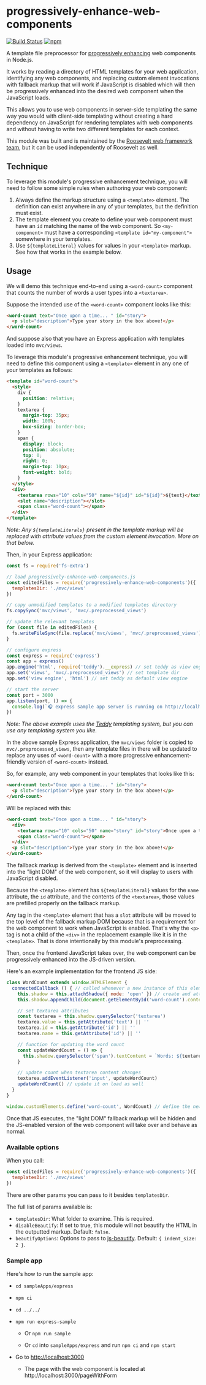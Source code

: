 progressively-enhance-web-components
===

[![Build Status](https://github.com/rooseveltframework/progressively-enhance-web-components/workflows/CI/badge.svg
)](https://github.com/rooseveltframework/progressively-enhance-web-components/actions?query=workflow%3ACI) [![npm](https://img.shields.io/npm/v/progressively-enhance-web-components.svg)](https://www.npmjs.com/package/progressively-enhance-web-components)

A template file preprocessor for [progressively enhancing](https://en.wikipedia.org/wiki/Progressive_enhancement) web components in Node.js.

It works by reading a directory of HTML templates for your web application, identifying any web components, and replacing custom element invocations with fallback markup that will work if JavaScript is disabled which will then be progressively enhanced into the desired web component when the JavaScript loads.

This allows you to use web components in server-side templating the same way you would with client-side templating without creating a hard dependency on JavaScript for rendering templates with web components and without having to write two different templates for each context.

This module was built and is maintained by the [Roosevelt web framework](https://github.com/rooseveltframework/roosevelt) [team](https://github.com/orgs/rooseveltframework/people), but it can be used independently of Roosevelt as well.

## Technique

To leverage this module's progressive enhancement technique, you will need to follow some simple rules when authoring your web component:

1. Always define the markup structure using a `<template>` element. The definition can exist anywhere in any of your templates, but the definition must exist.
2. The template element you create to define your web component must have an `id` matching the name of the web component. So `<my-component>` must have a corresponding `<template id="my-component">` somewhere in your templates.
3. Use `${templateLiteral}` values for values in your `<template>` markup. See how that works in the example below.

## Usage

We will demo this technique end-to-end using a `<word-count>` component that counts the number of words a user types into a `<textarea>`.

Suppose the intended use of the `<word-count>` component looks like this:

```html
<word-count text="Once upon a time... " id="story">
  <p slot="description">Type your story in the box above!</p>
</word-count>
```

And suppose also that you have an Express application with templates loaded into `mvc/views`.

To leverage this module's progressive enhancement technique, you will need to define this component using a `<template>` element in any one of your templates as follows:

```html
<template id="word-count">
  <style>
    div {
      position: relative;
    }
    textarea {
      margin-top: 35px;
      width: 100%;
      box-sizing: border-box;
    }
    span {
      display: block;
      position: absolute;
      top: 0;
      right: 0;
      margin-top: 10px;
      font-weight: bold;
    }
  </style>
  <div>
    <textarea rows="10" cols="50" name="${id}" id="${id}">${text}</textarea>
    <slot name="description"></slot>
    <span class="word-count"></span>
  </div>
</template>
```

*Note: Any `${templateLiterals}` present in the template markup will be replaced with attribute values from the custom element invocation. More on that below.*

Then, in your Express application:

```javascript
const fs = require('fs-extra')

// load progressively-enhance-web-components.js
const editedFiles = require('progressively-enhance-web-components')({
  templatesDir: './mvc/views'
})

// copy unmodified templates to a modified templates directory
fs.copySync('mvc/views', 'mvc/.preprocessed_views')

// update the relevant templates
for (const file in editedFiles) {
  fs.writeFileSync(file.replace('mvc/views', 'mvc/.preprocessed_views'), editedFiles[file])
}

// configure express
const express = require('express')
const app = express()
app.engine('html', require('teddy').__express) // set teddy as view engine that will load html files
app.set('views', 'mvc/.preprocessed_views') // set template dir
app.set('view engine', 'html') // set teddy as default view engine

// start the server
const port = 3000
app.listen(port, () => {
  console.log(`🎧 express sample app server is running on http://localhost:${port}`)
})
```

*Note: The above example uses the [Teddy](https://github.com/rooseveltframework/teddy) templating system, but you can use any templating system you like.*

In the above sample Express application, the `mvc/views` folder is copied to `mvc/.preprocessed_views`, then any template files in there will be updated to replace any uses of `<word-count>` with a more progressive enhancement-friendly version of `<word-count>` instead.

So, for example, any web component in your templates that looks like this:

```html
<word-count text="Once upon a time... " id="story">
  <p slot="description">Type your story in the box above!</p>
</word-count>
```

Will be replaced with this:

```html
<word-count text="Once upon a time... " id="story">
  <div>
    <textarea rows="10" cols="50" name="story" id="story">Once upon a time... </textarea>
    <span class="word-count"></span>
  </div>
  <p slot="description">Type your story in the box above!</p>
</word-count>
```

The fallback markup is derived from the `<template>` element and is inserted into the "light DOM" of the web component, so it will display to users with JavaScript disabled.

Because the `<template>` element has `${templateLiteral}` values for the `name` attribute, the `id` attribute, and the contents of the `<textarea>`, those values are prefilled properly on the fallback markup.

Any tag in the `<template>` element that has a `slot` attribute will be moved to the top level of the fallback markup DOM because that is a requirement for the web component to work when JavaScript is enabled. That's why the `<p>` tag is not a child of the `<div>` in the replacement example like it is in the `<template>`. That is done intentionally by this module's preprocessing.

Then, once the frontend JavaScript takes over, the web component can be progressively enhanced into the JS-driven version.

Here's an example implementation for the frontend JS side:

```javascript
class WordCount extends window.HTMLElement {
  connectedCallback () { // called whenever a new instance of this element is inserted into the dom
    this.shadow = this.attachShadow({ mode: 'open' }) // create and attach a shadow dom to the custom element
    this.shadow.appendChild(document.getElementById('word-count').content.cloneNode(true)) // create the elements in the shadow dom from the template element

    // set textarea attributes
    const textarea = this.shadow.querySelector('textarea')
    textarea.value = this.getAttribute('text') || ''
    textarea.id = this.getAttribute('id') || ''
    textarea.name = this.getAttribute('id') || ''

    // function for updating the word count
    const updateWordCount = () => {
      this.shadow.querySelector('span').textContent = `Words: ${textarea.value.trim().split(/\s+/g).filter(a => a.trim().length > 0).length}`
    }

    // update count when textarea content changes
    textarea.addEventListener('input', updateWordCount)
    updateWordCount() // update it on load as well
  }
}

window.customElements.define('word-count', WordCount) // define the new element
```

Once that JS executes, the "light DOM" fallback markup will be hidden and the JS-enabled version of the web component will take over and behave as normal.

### Available options

When you call:

```javascript
const editedFiles = require('progressively-enhance-web-components')({
  templatesDir: './mvc/views'
})
```

There are other params you can pass to it besides `templatesDir`.

The full list of params available is:

- `templatesDir`: What folder to examine. This is required.
- `disableBeautify`: If set to true, this module will not beautify the HTML in the outputted markup. Default: `false`.
- `beautifyOptions`: Options to pass to [js-beautify](https://github.com/beautifier/js-beautify). Default: `{ indent_size: 2 }`.

### Sample app

Here's how to run the sample app:

- `cd sampleApps/express`

- `npm ci`

- `cd ../../`

- `npm run express-sample`

  - Or `npm run sample`

  - Or `cd` into `sampleApps/express` and run `npm ci` and `npm start`

- Go to [http://localhost:3000](http://localhost:3000)

  - The page with the web component is located at http://localhost:3000/pageWithForm
